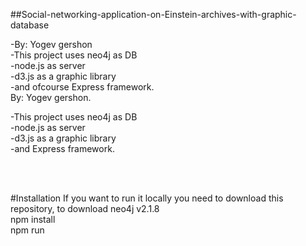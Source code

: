 ##Social-networking-application-on-Einstein-archives-with-graphic-database
 
-By: Yogev gershon <br />
-This project uses neo4j as DB <br />
-node.js as server <br />
-d3.js as a graphic library <br />
-and ofcourse Express framework. <br />
By: Yogev gershon. <br />

-This project uses neo4j as DB <br />
-node.js as server <br />
-d3.js as a graphic library <br />
-and Express framework. <br />
 
 <br />
 <br />
 
 #Installation
 If you want to run it locally you need to download this repository, to download neo4j v2.1.8 <br />
 npm install <br />
 npm run <br />
